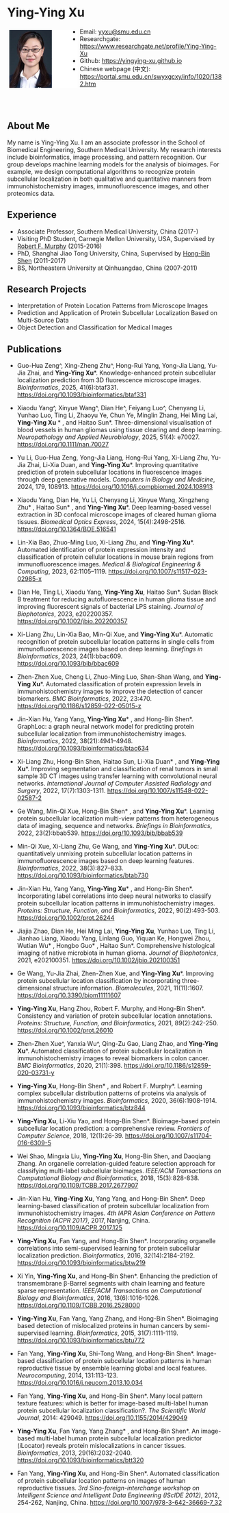 
# Ying-Ying Xu

<img src="yyxu1.jpg"
     alt="Photo"
     width="160"
     height="135"
     style = "float:left; margin:5px;"/>

- Email: yyxu@smu.edu.cn
- Researchgate: <a href="https://www.researchgate.net/profile/Ying-Ying-Xu" >https://www.researchgate.net/profile/Ying-Ying-Xu</a>
- Github: <a href="https://yingying-xu.github.io">https://yingying-xu.github.io</a>
- Chinese webpage (中文): <a href="https://portal.smu.edu.cn/swyxgcxy/info/1020/1382.htm">https://portal.smu.edu.cn/swyxgcxy/info/1020/1382.htm</a>

     
<br>
<br>

## About Me

My name is Ying-Ying Xu. I am an associate professor in the School of Biomedical Engineering, Southern Medical University. My research interests include bioinformatics, image processing, and pattern recognition. Our group develops machine learning models for the analysis of bioimages. For example, we design computational algorithms to recognize protein subcellular localization in both qualitative and quantitative manners from immunohistochemistry images, immunofluorescence images, and other proteomics data. 

## Experience

- Associate Professor, Southern Medical University, China (2017-)
- Visiting PhD Student, Carnegie Mellon University, USA, Supervised by <a href="https://murphylab.web.cmu.edu/">Robert F. Murphy</a> (2015-2016)
- PhD, Shanghai Jiao Tong University, China, Supervised by <a href="http://www.csbio.sjtu.edu.cn">Hong-Bin Shen</a> (2011-2017)
- BS, Northeastern University at Qinhuangdao, China (2007-2011)

## Research Projects

- Interpretation of Protein Location Patterns from Microscope Images
- Prediction and Application of Protein Subcellular Localization Based on Multi-Source Data
- Object Detection and Classification for Medical Images

## Publications

- Guo-Hua Zeng^, Xing-Zheng Zhu^, Hong-Rui Yang, Yong-Jia Liang, Yu-Jia Zhai, and <b>Ying-Ying Xu</b>*. Knowledge-enhanced protein subcellular localization prediction from 3D fluorescence microscope images. <i>Bioinformatics</i>, 2025, 41(6):btaf331.  https://doi.org/10.1093/bioinformatics/btaf331
  
- Xiaodu Yang^, Xinyue Wang^, Dian He^, Feiyang Luo^, Chenyang Li, Yunhao Luo, Ting Li, Zhaoyu Ye, Chun Ye, Minglin Zhang, Hei Ming Lai, <b>Ying-Ying Xu</b> * ,  and Haitao Sun*. Three-dimensional visualisation of blood vessels in human gliomas using tissue clearing and deep learning. <i>Neuropathology and Applied Neurobiology</i>, 2025, 51(4): e70027. https://doi.org/10.1111/nan.70027

- Yu Li, Guo-Hua Zeng, Yong-Jia Liang, Hong-Rui Yang, Xi-Liang Zhu, Yu-Jia Zhai, Li-Xia Duan, and <b>Ying-Ying Xu</b>*. Improving quantitative prediction of protein subcellular locations in fluorescence images through deep generative models. <i>Computers in Biology and Medicine</i>, 2024, 179, 108913.  https://doi.org/10.1016/j.compbiomed.2024.108913
  
- Xiaodu Yang, Dian He, Yu Li, Chenyang Li, Xinyue Wang, Xingzheng Zhu* , Haitao Sun* , and <b>Ying-Ying Xu</b>*. Deep learning-based vessel extraction in 3D confocal microscope images of cleared human glioma tissues. <i>Biomedical Optics Express</i>, 2024, 15(4):2498-2516.   https://doi.org/10.1364/BOE.516541

- Lin-Xia Bao, Zhuo-Ming Luo, Xi-Liang Zhu, and <b>Ying-Ying Xu</b>*. Automated identification of protein expression intensity and classification of protein cellular locations in mouse brain regions from immunofluorescence images. <i>Medical & Biological Engineering & Computing</i>, 2023, 62:1105–1119.                                                                                                                     https://doi.org/10.1007/s11517-023-02985-x

- Dian He, Ting Li, Xiaodu Yang, <b>Ying-Ying Xu</b>, Haitao Sun*. Sudan Black B treatment for reducing autofluorescence in human glioma tissue and improving fluorescent signals of bacterial LPS staining. <i>Journal of Biophotonics</i>, 2023, e202200357.            https://doi.org/10.1002/jbio.202200357

- Xi-Liang Zhu, Lin-Xia Bao, Min-Qi Xue, and <b>Ying-Ying Xu</b>*. Automatic recognition of protein subcellular location patterns in single cells from immunofluorescence images based on deep learning. <i>Briefings in Bioinformatics</i>, 2023, 24(1):bbac609.               https://doi.org/10.1093/bib/bbac609

- Zhen-Zhen Xue, Cheng Li, Zhuo-Ming Luo, Shan-Shan Wang, and <b>Ying-Ying Xu</b>*. Automated classification of protein expression levels in immunohistochemistry images to improve the detection of cancer biomarkers. <i>BMC Bioinformatics</i>, 2022, 23:470. 
https://doi.org/10.1186/s12859-022-05015-z

- Jin-Xian Hu, Yang Yang, <b>Ying-Ying Xu</b>* , and Hong-Bin Shen*. GraphLoc: a graph neural network model for predicting protein subcellular localization from immunohistochemistry images. <i>Bioinformatics</i>, 2022, 38(21):4941–4948.                                                                         https://doi.org/10.1093/bioinformatics/btac634
     
- Xi-Liang Zhu, Hong-Bin Shen, Haitao Sun, Li-Xia Duan* , and <b>Ying-Ying Xu</b>*. Improving segmentation and classification of renal tumors in small sample 3D CT images using transfer learning with convolutional neural networks. <i>International Journal of Computer Assisted Radiology and Surgery</i>, 2022, 17(7):1303-1311.                                     https://doi.org/10.1007/s11548-022-02587-2

- Ge Wang, Min-Qi Xue, Hong-Bin Shen* , and <b>Ying-Ying Xu</b>*. Learning protein subcellular localization multi-view patterns from heterogeneous data of imaging, sequence and networks. <i>Briefings in Bioinformatics</i>, 2022, 23(2):bbab539.                                  https://doi.org/10.1093/bib/bbab539

- Min-Qi Xue, Xi-Liang Zhu, Ge Wang, and <b>Ying-Ying Xu</b>*. DULoc: quantitatively unmixing protein subcellular location patterns in immunofluorescence images based on deep learning features. <i>Bioinformatics</i>, 2022, 38(3):827–833.                                  https://doi.org/10.1093/bioinformatics/btab730

- Jin-Xian Hu, Yang Yang, <b>Ying-Ying Xu</b>* , and Hong-Bin Shen*. Incorporating label correlations into deep neural networks to classify protein subcellular location patterns in immunohistochemistry images. <i>Proteins: Structure, Function, and Bioinformatics</i>, 2022, 90(2):493-503.                                  https://doi.org/10.1002/prot.26244 

- Jiajia Zhao, Dian He, Hei Ming Lai, <b>Ying-Ying Xu</b>, Yunhao Luo, Ting Li, Jianhao Liang, Xiaodu Yang, Linlang Guo, Yiquan Ke, Hongwei Zhou, Wutian Wu* , Hongbo Guo* , Haitao Sun*. Comprehensive histological imaging of native microbiota in human glioma. <i>Journal of Biophotonics</i>, 2021, e202100351.                                  https://doi.org/10.1002/jbio.202100351

- Ge Wang, Yu-Jia Zhai, Zhen-Zhen Xue, and <b>Ying-Ying Xu</b>*. Improving protein subcellular location classification by incorporating three-dimensional structure information. <i>Biomolecules</i>, 2021, 11(11):1607.                                  https://doi.org/10.3390/biom11111607

- <b>Ying-Ying Xu</b>, Hang Zhou, Robert F. Murphy, and Hong-Bin Shen*. Consistency and variation of protein subcellular location annotations. <i>Proteins: Structure, Function, and Bioinformatics</i>, 2021, 89(2):242-250.                                  https://doi.org/10.1002/prot.26010

- Zhen-Zhen Xue^, Yanxia Wu^, Qing-Zu Gao, Liang Zhao, and <b>Ying-Ying Xu</b>*. Automated classification of protein subcellular localization in immunohistochemistry images to reveal biomarkers in colon cancer. <i>BMC Bioinformatics</i>, 2020, 21(1):398.                                  https://doi.org/10.1186/s12859-020-03731-y

- <b>Ying-Ying Xu</b>, Hong-Bin Shen* , and Robert F. Murphy*. Learning complex subcellular distribution patterns of proteins via analysis of immunohistochemistry images. <i>Bioinformatics</i>, 2020, 36(6):1908-1914.                                  https://doi.org/10.1093/bioinformatics/btz844

- <b>Ying-Ying Xu</b>, Li-Xiu Yao, and Hong-Bin Shen*. Bioimage-based protein subcellular location prediction: a comprehensive review. <i>Frontiers of Computer Science</i>, 2018, 12(1):26-39.                                  https://doi.org/10.1007/s11704-016-6309-5

- Wei Shao, Mingxia Liu, <b>Ying-Ying Xu</b>, Hong-Bin Shen, and Daoqiang Zhang. An organelle correlation-guided feature selection approach for classifying multi-label subcellular bioimages. <i>IEEE/ACM Transactions on Computational Biology and Bioinformatics</i>, 2018, 15(3):828-838.                                  https://doi.org/10.1109/TCBB.2017.2677907

- Jin-Xian Hu, <b>Ying-Ying Xu</b>, Yang Yang, and Hong-Bin Shen*. Deep learning-based classification of protein subcellular localization from immunohistochemistry images. <i>4th IAPR Asian Conference on Pattern Recognition (ACPR 2017)</i>, 2017, Nanjing, China.                                  https://doi.org/10.1109/ACPR.2017.125

- <b>Ying-Ying Xu</b>, Fan Yang, and Hong-Bin Shen*. Incorporating organelle correlations into semi-supervised learning for protein subcellular localization prediction. <i>Bioinformatics</i>, 2016, 32(14):2184-2192.                                  https://doi.org/10.1093/bioinformatics/btw219

- Xi Yin, <b>Ying-Ying Xu</b>, and Hong-Bin Shen*. Enhancing the prediction of transmembrane β-Barrel segments with chain learning and feature sparse representation. <i>IEEE/ACM Transactions on Computational Biology and Bioinformatics</i>, 2016, 13(6):1016-1026.                                  https://doi.org/10.1109/TCBB.2016.2528000

- <b>Ying-Ying Xu</b>, Fan Yang, Yang Zhang, and Hong-Bin Shen*. Bioimaging based detection of mislocalized proteins in human cancers by semi-supervised learning. <i>Bioinformatics</i>, 2015, 31(7):1111-1119.                                  https://doi.org/10.1093/bioinformatics/btu772

- Fan Yang, <b>Ying-Ying Xu</b>, Shi-Tong Wang, and Hong-Bin Shen*. Image-based classification of protein subcellular location patterns in human reproductive tissue by ensemble learning global and local features. <i>Neurocomputing</i>, 2014, 131:113-123.                                  https://doi.org/10.1016/j.neucom.2013.10.034

- Fan Yang, <b>Ying-Ying Xu</b>, and Hong-Bin Shen*. Many local pattern texture features: which is better for image-based multi-label human protein subcellular localization classification?. <i>The Scientific World Journal</i>, 2014: 429049.                                  https://doi.org/10.1155/2014/429049

- <b>Ying-Ying Xu</b>, Fan Yang, Yang Zhang* , and Hong-Bin Shen*. An image-based multi-label human protein subcellular localization predictor (<i>i</i>Locator) reveals protein mislocalizations in cancer tissues. <i>Bioinformatics</i>, 2013, 29(16):2032-2040. https://doi.org/10.1093/bioinformatics/btt320

- Fan Yang, <b>Ying-Ying Xu</b>, and Hong-Bin Shen*. Automated classification of protein subcellular location patterns on images of human reproductive tissues. <i>3rd Sino-foreign-interchange workshop on Intelligent Science and Intelligent Data Engineering (IScIDE 2012)</i>, 2012, 254-262, Nanjing, China. https://doi.org/10.1007/978-3-642-36669-7_32

